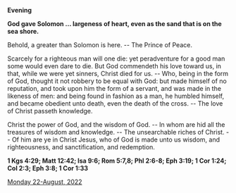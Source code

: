 **Evening**

**God gave Solomon ... largeness of heart, even as the sand that is on the sea shore.**
 
Behold, a greater than Solomon is here. -- The Prince of Peace.
 
Scarcely for a righteous man will one die: yet peradventure for a good man some would even dare to die. But God commendeth his love toward us, in that, while we were yet sinners, Christ died for us. -- Who, being in the form of God, thought it not robbery to be equal with God: but made himself of no reputation, and took upon him the form of a servant, and was made in the likeness of men: and being found in fashion as a man, he humbled himself, and became obedient unto death, even the death of the cross. -- The love of Christ passeth knowledge.
 
Christ the power of God, and the wisdom of God. -- In whom are hid all the treasures of wisdom and knowledge. -- The unsearchable riches of Christ. -- Of him are ye in Christ Jesus, who of God is made unto us wisdom, and righteousness, and sanctification, and redemption.  

**1 Kgs 4:29; Matt 12:42; Isa 9:6; Rom 5:7,8; Phl 2:6-8; Eph 3:19; 1 Cor 1:24; Col 2:3; Eph 3:8; 1 Cor 1:33**

[Monday 22-August, 2022](https://t.me/daily_light)
